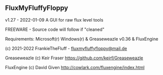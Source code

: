 FluxMyFluffyFloppy
----------------------------------------
v1.27 - 2022-01-09 
A GUI for raw flux level tools

FREEWARE - Source code will follow if "cleaned"

Requirements: Microsoft(r) Windows(r) & Greaseweazle v0.36 & FluxEngine

(c) 2021-2022 FrankieTheFluff - fluxmyfluffyfloppy@mail.de

Greaseweazle (c) Keir Fraser
https://github.com/keirf/Greaseweazle

FluxEngine (c) David Given
http://cowlark.com/fluxengine/index.html
